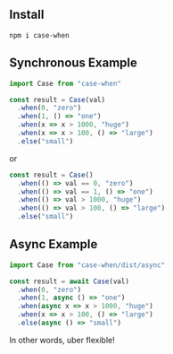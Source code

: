 ## Install

```
npm i case-when
```

## Synchronous Example

```typescript
import Case from "case-when"

const result = Case(val)
  .when(0, "zero")
  .when(1, () => "one")
  .when(x => x > 1000, "huge")
  .when(x => x > 100, () => "large")
  .else("small")
```

or

```typescript
const result = Case()
  .when(() => val == 0, "zero")
  .when(() => val == 1, () => "one")
  .when(() => val > 1000, "huge")
  .when(() => val > 100, () => "large")
  .else("small")
```

## Async Example

```typescript
import Case from "case-when/dist/async"

const result = await Case(val)
  .when(0, "zero")
  .when(1, async () => "one")
  .when(async x => x > 1000, "huge")
  .when(x => x > 100, () => "large")
  .else(async () => "small")
```

In other words, uber flexible!
